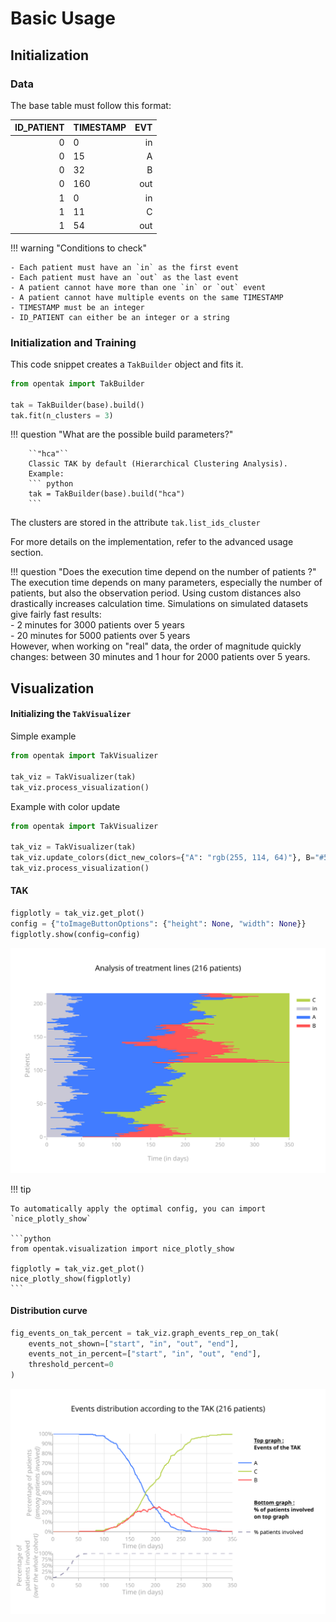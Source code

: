 # Basic Usage

## Initialization

### Data

The base table must follow this format:

| ID_PATIENT | TIMESTAMP |  EVT |
| ---------: | :-------- | ---: |
|          0 | 0         |   in |
|          0 | 15        |    A |
|          0 | 32        |    B |
|          0 | 160       |  out |
|          1 | 0         |   in |
|          1 | 11        |    C |
|          1 | 54        |  out |

!!! warning "Conditions to check"

    - Each patient must have an `in` as the first event
    - Each patient must have an `out` as the last event
    - A patient cannot have more than one `in` or `out` event
    - A patient cannot have multiple events on the same TIMESTAMP
    - TIMESTAMP must be an integer
    - ID_PATIENT can either be an integer or a string

### Initialization and Training

This code snippet creates a `TakBuilder` object and fits it.

```python
from opentak import TakBuilder

tak = TakBuilder(base).build()
tak.fit(n_clusters = 3)
```

!!! question "What are the possible build parameters?"

        ``"hca"``
        Classic TAK by default (Hierarchical Clustering Analysis).
        Example:
        ``` python
        tak = TakBuilder(base).build("hca")
        ```
The clusters are stored in the attribute `tak.list_ids_cluster`

For more details on the implementation, refer to the advanced usage section.

!!! question "Does the execution time depend on the number of patients ?"
    The execution time depends on many parameters, especially the number of patients, but also the observation period.
    Using custom distances also drastically increases calculation time.
    Simulations on simulated datasets give fairly fast results:   
    - 2 minutes for 3000 patients over 5 years   
    - 20 minutes for 5000 patients over 5 years   
    However, when working on "real" data, the order of magnitude quickly changes: between 30 minutes and 1 hour for 2000 patients over 5 years.

## Visualization

#### Initializing the `TakVisualizer`

Simple example

```python
from opentak import TakVisualizer

tak_viz = TakVisualizer(tak)
tak_viz.process_visualization()
```

Example with color update

```python
from opentak import TakVisualizer

tak_viz = TakVisualizer(tak)
tak_viz.update_colors(dict_new_colors={"A": "rgb(255, 114, 64)"}, B="#5E5A85")
tak_viz.process_visualization()
```

#### TAK

```python
figplotly = tak_viz.get_plot()
config = {"toImageButtonOptions": {"height": None, "width": None}}
figplotly.show(config=config)
```
![TAK](assets/tak_hca_example.svg)

!!! tip

    To automatically apply the optimal config, you can import `nice_plotly_show`

    ```python
    from opentak.visualization import nice_plotly_show

    figplotly = tak_viz.get_plot()
    nice_plotly_show(figplotly)
    ```

#### Distribution curve 

```python
fig_events_on_tak_percent = tak_viz.graph_events_rep_on_tak(
    events_not_shown=["start", "in", "out", "end"],
    events_not_in_percent=["start", "in", "out", "end"],
    threshold_percent=0
)
```

![TAK](assets/tak_repartition.svg)
